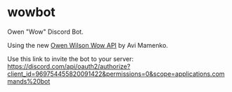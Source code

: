 # wowbot

Owen "Wow" Discord Bot.

Using the new [Owen Wilson Wow API](https://owen-wilson-wow-api.herokuapp.com/) by Avi Mamenko.

Use this link to invite the bot to your server:
https://discord.com/api/oauth2/authorize?client_id=969754455820091422&permissions=0&scope=applications.commands%20bot
